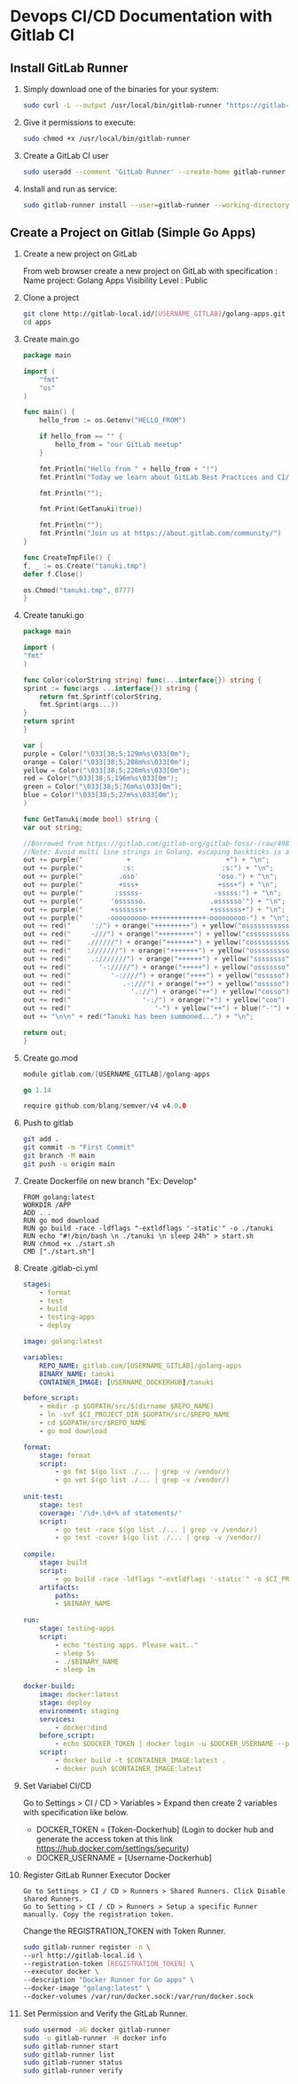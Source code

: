 # Devops CI/CD Documentation with Gitlab CI

## Install GitLab Runner
1. Simply download one of the binaries for your system:

    ```bash
    sudo curl -L --output /usr/local/bin/gitlab-runner "https://gitlab-runner-downloads.s3.amazonaws.com/latest/binaries/gitlab-runner-linux-amd64"
    ```
2. Give it permissions to execute:
   ```bash
   sudo chmod +x /usr/local/bin/gitlab-runner
   ```
3. Create a GitLab CI user
   ```bash
   sudo useradd --comment 'GitLab Runner' --create-home gitlab-runner --shell /bin/bash
   ```
4. Install and run as service:
   ```bash
   sudo gitlab-runner install --user=gitlab-runner --working-directory=/home/gitlab-runner
    ```

## Create a Project on Gitlab (Simple Go Apps)
1. Create a new project on GitLab

    From web browser create a new project on GitLab with specification :
    Name project: Golang Apps
    Visibility Level : Public
2. Clone a project
    ```bash
    git clone http://gitlab-local.id/[USERNAME_GITLAB]/golang-apps.git
    cd apps
    ```
3. Create main.go
    ```go
    package main

    import (
        "fmt"
        "os"
    )

    func main() {
        hello_from := os.Getenv("HELLO_FROM")

        if hello_from == "" {
            hello_from = "our GitLab meetup"
        }

        fmt.Println("Hello from " + hello_from + "!")
        fmt.Println("Today we learn about GitLab Best Practices and CI/CD magic :)")

        fmt.Println("");

        fmt.Print(GetTanuki(true))

        fmt.Println("");
        fmt.Println("Join us at https://about.gitlab.com/community/")
    }

    func CreateTmpFile() {
    f, _ := os.Create("tanuki.tmp")
    defer f.Close()

    os.Chmod("tanuki.tmp", 0777)
    }
    ```
4. Create tanuki.go
    ```go
    package main

    import (
    "fmt"
    )

    func Color(colorString string) func(...interface{}) string {
    sprint := func(args ...interface{}) string {
        return fmt.Sprintf(colorString,
        fmt.Sprint(args...))
    }
    return sprint
    }

    var (
    purple = Color("\033[38;5;129m%s\033[0m");
    orange = Color("\033[38;5;208m%s\033[0m");
    yellow = Color("\033[38;5;220m%s\033[0m");
    red = Color("\033[38;5;196m%s\033[0m");
    green = Color("\033[38;5;76m%s\033[0m");
    blue = Color("\033[38;5;27m%s\033[0m");
    )

    func GetTanuki(mode bool) string {
    var out string;

    //Borrowed from https://gitlab.com/gitlab-org/gitlab-foss/-/raw/4086e41fbbcc9d3fe21adf2fb404d778b699d9d7/app/assets/javascripts/console_swag.js
    //Note: Avoid multi line strings in Golang, escaping backticks is a pain.
    out += purple("           +                        +") + "\n";
    out += purple("          :s:                      :s:") + "\n";
    out += purple("         .oso'                    'oso.") + "\n";
    out += purple("         +sss+                    +sss+") + "\n";
    out += purple("        :sssss-                  -sssss:") + "\n";
    out += purple("       'ossssso.                .ossssso'") + "\n";
    out += purple("       +sssssss+                +sssssss+") + "\n";
    out += purple("      -ooooooooo-++++++++++++++-ooooooooo-") + "\n";
    out += red("     ':/") + orange("+++++++++") + yellow("osssssssssssso") + green("+++++++++") + blue("/:'") + "\n";
    out += red("     -///") + orange("+++++++++") + yellow("cssssssssssss") + green("+++++++++") + blue("///-") + "\n";
    out += red("    .//////") + orange("+++++++") + yellow("cosssssssssso") + green("+++++++") + blue("//////.") + "\n";
    out += red("    :///////") + orange("+++++++") + yellow("osssssssso") + green("+++++++") + blue("///////:") + "\n";
    out += red("     .:///////") + orange("++++++") + yellow("ssssssss") + green("++++++") + blue("///////:.'") + "\n";
    out += red("       '-://///") + orange("+++++") + yellow("osssssso") + green("+++++") + blue("/////:-'") + "\n";
    out += red("          '-:////") + orange("++++") + yellow("osssso") + green("++++") + blue("////:-'") + "\n";
    out += red("             .-:///") + orange("++") + yellow("osssso") + green("++") + blue("///:-.") + "\n";
    out += red("               '.://") + orange("++") + yellow("cosso") + green("++") + blue("//:.'") + "\n";
    out += red("                  '-:/") + orange("+") + yellow("coo") + green("+") + blue("/:-'") + "\n";
    out += red("                     '-") + yellow("++") + blue("-'") + "\n";
    out += "\n\n" + red("Tanuki has been summoned...") + "\n";

    return out;
    }
    ```
5. Create go.mod
    ```go
    module gitlab.com/[USERNAME_GITLAB]/golang-apps

    go 1.14

    require github.com/blang/semver/v4 v4.0.0
    ```
6. Push to gitlab
    ```bash
    git add .
    git commit -m "First Commit"
    git branch -M main
    git push -u origin main
    ```
7. Create Dockerfile on new branch "Ex: Develop"
    ```
    FROM golang:latest
    WORKDIR /APP
    ADD . .
    RUN go mod download
    RUN go build -race -ldflags "-extldflags '-static'" -o ./tanuki
    RUN echo "#!/bin/bash \n ./tanuki \n sleep 24h" > start.sh
    RUN chmod +x ./start.sh
    CMD ["./start.sh"]
    ```
8. Create .gitlab-ci.yml
    ```yml
    stages:
        - format
        - test
        - build
        - testing-apps
        - deploy

    image: golang:latest

    variables:
        REPO_NAME: gitlab.com/[USERNAME_GITLAB]/golang-apps
        BINARY_NAME: tanuki
        CONTAINER_IMAGE: [USERNAME_DOCKERHUB]/tanuki

    before_script:
        - mkdir -p $GOPATH/src/$(dirname $REPO_NAME)
        - ln -svf $CI_PROJECT_DIR $GOPATH/src/$REPO_NAME
        - cd $GOPATH/src/$REPO_NAME
        - go mod download

    format:
        stage: format
        script:
            - go fmt $(go list ./... | grep -v /vendor/)
            - go vet $(go list ./... | grep -v /vendor/)
        
    unit-test:
        stage: test
        coverage: '/\d+.\d+% of statements/'
        script:
            - go test -race $(go list ./... | grep -v /vendor/)
            - go test -cover $(go list ./... | grep -v /vendor/)
        
    compile:
        stage: build
        script:
            - go build -race -ldflags "-extldflags '-static'" -o $CI_PROJECT_DIR/$BINARY_NAME
        artifacts:
            paths:
            - $BINARY_NAME
        
    run:
        stage: testing-apps
        script:
            - echo "testing apps. Please wait.."
            - sleep 5s
            - ./$BINARY_NAME
            - sleep 1m
        
    docker-build:
        image: docker:latest
        stage: deploy
        environment: staging
        services:
            - docker:dind
        before_script:
            - echo $DOCKER_TOKEN | docker login -u $DOCKER_USERNAME --password-stdin
        script:
            - docker build -t $CONTAINER_IMAGE:latest .
            - docker push $CONTAINER_IMAGE:latest
    ```
9. Set Variabel CI/CD

    Go to Settings > CI / CD > Variables > Expand then create 2 variables with specification like below.
    - DOCKER_TOKEN = [Token-Dockerhub] (Login to docker hub and generate the access token at this link https://hub.docker.com/settings/security)
    - DOCKER_USERNAME = [Username-Dockerhub]
10. Register GitLab Runner Executor Docker

        Go to Settings > CI / CD > Runners > Shared Runners. Click Disable shared Runners.
        Go to Setting > CI / CD > Runners > Setup a specific Runner manually. Copy the registration token.

    Change the REGISTRATION_TOKEN with Token Runner.

    ```bash
    sudo gitlab-runner register -n \
    --url http://gitlab-local.id \
    --registration-token [REGISTRATION_TOKEN] \
    --executor docker \
    --description "Docker Runner for Go apps" \
    --docker-image "golang:latest" \
    --docker-volumes /var/run/docker.sock:/var/run/docker.sock
    ```
11. Set Permission and Verify the GitLab Runner.
    ```bash
    sudo usermod -aG docker gitlab-runner
    sudo -u gitlab-runner -H docker info
    sudo gitlab-runner start
    sudo gitlab-runner list
    sudo gitlab-runner status
    sudo gitlab-runner verify
    ```
